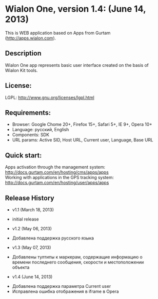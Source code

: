 # Wialon One, version 1.4: (June 14, 2013)
This is WEB application based on Apps from Gurtam (http://apps.wialon.com).

## Description
Wialon One app represents basic user interface created on the basis of Wialon Kit tools.

## License:
LGPL: http://www.gnu.org/licenses/lgpl.html

## Requirements:
 * Browser: Google Chome 20+, Firefox 15+, Safari 5+, IE 9+, Opera 10+
 * Language: русский, English
 * Components: SDK
 * URL params: Active SID, Host URL, Current user, Language, Base URL

## Quick start:
Apps activation through the management system: http://docs.gurtam.com/en/hosting/cms/apps/apps  
Working with applications in the GPS tracking system: http://docs.gurtam.com/en/hosting/user/apps/apps

## Release History
 * v1.1 (March 18, 2013)  
- initial release

 * v1.2 (May 06, 2013)  
- Добавлена поддержка русского языка

 * v1.3 (May 07, 2013)  
- Добавлены тултипы к маркерам, содержащие информацию о времени последнего сообщения, скорости и местоположении объекта

 * v1.4 (June 14, 2013)  
- Добавлена поддержка параметра Current user
- Исправлена ошибка отображения в iframe в Opera
